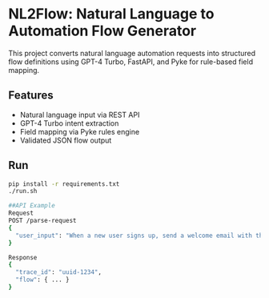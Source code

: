 # NL2Flow: Natural Language to Automation Flow Generator

This project converts natural language automation requests into structured flow definitions using GPT-4 Turbo, FastAPI, and Pyke for rule-based field mapping.

## Features
- Natural language input via REST API
- GPT-4 Turbo intent extraction
- Field mapping via Pyke rules engine
- Validated JSON flow output

## Run
```bash
pip install -r requirements.txt
./run.sh

##API Example
Request
POST /parse-request
{
  "user_input": "When a new user signs up, send a welcome email with their name and signup date."
}

Response
{
  "trace_id": "uuid-1234",
  "flow": { ... }
}

